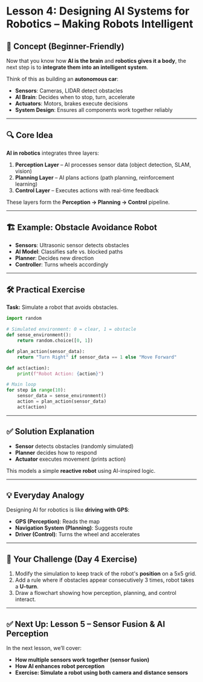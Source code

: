  
# Lesson 4: Designing AI Systems for Robotics – Making Robots Intelligent

## 🧠 Concept (Beginner-Friendly)
Now that you know how **AI is the brain** and **robotics gives it a body**, the next step is to **integrate them into an intelligent system**.

Think of this as building an **autonomous car**:
- **Sensors**: Cameras, LIDAR detect obstacles
- **AI Brain**: Decides when to stop, turn, accelerate
- **Actuators**: Motors, brakes execute decisions
- **System Design**: Ensures all components work together reliably

---

## 🔍 Core Idea
**AI in robotics** integrates three layers:
1. **Perception Layer** – AI processes sensor data (object detection, SLAM, vision)
2. **Planning Layer** – AI plans actions (path planning, reinforcement learning)
3. **Control Layer** – Executes actions with real-time feedback

These layers form the **Perception → Planning → Control** pipeline.

---

## 🏗 Example: Obstacle Avoidance Robot
- **Sensors**: Ultrasonic sensor detects obstacles
- **AI Model**: Classifies safe vs. blocked paths
- **Planner**: Decides new direction
- **Controller**: Turns wheels accordingly

---

## 🛠 Practical Exercise  
**Task:** Simulate a robot that avoids obstacles.

```python
import random

# Simulated environment: 0 = clear, 1 = obstacle
def sense_environment():
    return random.choice([0, 1])

def plan_action(sensor_data):
    return "Turn Right" if sensor_data == 1 else "Move Forward"

def act(action):
    print(f"Robot Action: {action}")

# Main loop
for step in range(10):
    sensor_data = sense_environment()
    action = plan_action(sensor_data)
    act(action)
```

---

## ✅ Solution Explanation
- **Sensor** detects obstacles (randomly simulated)
- **Planner** decides how to respond
- **Actuator** executes movement (prints action)

This models a simple **reactive robot** using AI-inspired logic.

---

## 💡 Everyday Analogy
Designing AI for robotics is like **driving with GPS**:
- **GPS (Perception)**: Reads the map
- **Navigation System (Planning)**: Suggests route
- **Driver (Control)**: Turns the wheel and accelerates

---

## 🎯 Your Challenge (Day 4 Exercise)
1. Modify the simulation to keep track of the robot's **position** on a 5x5 grid.
2. Add a rule where if obstacles appear consecutively 3 times, robot takes a **U-turn**.
3. Draw a flowchart showing how perception, planning, and control interact.

---

## ✅ Next Up: Lesson 5 – Sensor Fusion & AI Perception

In the next lesson, we’ll cover:
- **How multiple sensors work together (sensor fusion)**
- **How AI enhances robot perception**
- **Exercise: Simulate a robot using both camera and distance sensors**
